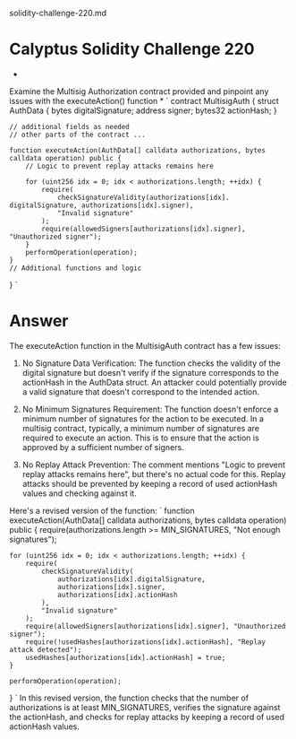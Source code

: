 solidity-challenge-220.md

# Calyptus Solidity Challenge 220
*
Examine the Multisig Authorization contract provided and pinpoint any issues with the executeAction() function
*
`
contract MultisigAuth {
    struct AuthData {
        bytes digitalSignature;
        address signer;
        bytes32 actionHash;
    }

    // additional fields as needed
    // other parts of the contract ...

    function executeAction(AuthData[] calldata authorizations, bytes calldata operation) public {
        // Logic to prevent replay attacks remains here

        for (uint256 idx = 0; idx < authorizations.length; ++idx) {
            require(
                checkSignatureValidity(authorizations[idx]. digitalSignature, authorizations[idx].signer),
                "Invalid signature"
            );
            require(allowedSigners[authorizations[idx].signer], "Unauthorized signer");
        }
        performOperation(operation);
    }
    // Additional functions and logic
}
`
# Answer
The executeAction function in the MultisigAuth contract has a few issues:

1. No Signature Data Verification: The function checks the validity of the digital signature but doesn't verify if the signature corresponds to the actionHash in the AuthData struct. An attacker could potentially provide a valid signature that doesn't correspond to the intended action.

2. No Minimum Signatures Requirement: The function doesn't enforce a minimum number of signatures for the action to be executed. In a multisig contract, typically, a minimum number of signatures are required to execute an action. This is to ensure that the action is approved by a sufficient number of signers.

3. No Replay Attack Prevention: The comment mentions "Logic to prevent replay attacks remains here", but there's no actual code for this. Replay attacks should be prevented by keeping a record of used actionHash values and checking against it.

Here's a revised version of the function:
`
function executeAction(AuthData[] calldata authorizations, bytes calldata operation) public {
    require(authorizations.length >= MIN_SIGNATURES, "Not enough signatures");

    for (uint256 idx = 0; idx < authorizations.length; ++idx) {
        require(
            checkSignatureValidity(
                authorizations[idx].digitalSignature,
                authorizations[idx].signer,
                authorizations[idx].actionHash
            ),
            "Invalid signature"
        );
        require(allowedSigners[authorizations[idx].signer], "Unauthorized signer");
        require(!usedHashes[authorizations[idx].actionHash], "Replay attack detected");
        usedHashes[authorizations[idx].actionHash] = true;
    }

    performOperation(operation);
}
`
In this revised version, the function checks that the number of authorizations is at least MIN_SIGNATURES, verifies the signature against the actionHash, and checks for replay attacks by keeping a record of used actionHash values.
